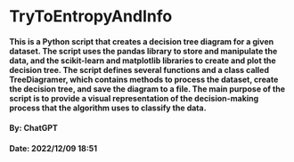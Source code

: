 # TryToEntropyAndInfo

#### This is a Python script that creates a decision tree diagram for a given dataset. The script uses the pandas library to store and manipulate the data, and the scikit-learn and matplotlib libraries to create and plot the decision tree. The script defines several functions and a class called TreeDiagramer, which contains methods to process the dataset, create the decision tree, and save the diagram to a file. The main purpose of the script is to provide a visual representation of the decision-making process that the algorithm uses to classify the data.

#### By: ChatGPT 
#### Date: 2022/12/09 18:51